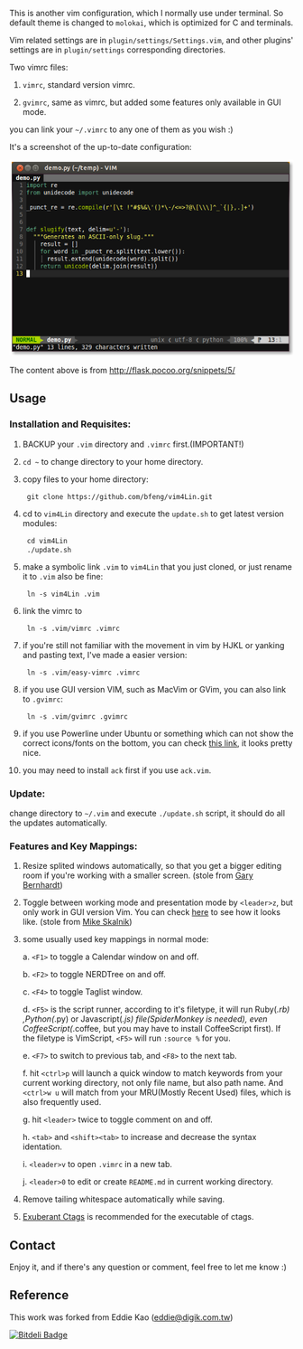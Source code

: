 This is another vim configuration, which I normally use under terminal. So default theme is changed to `molokai`, which is optimized for C and terminals.

Vim related settings are in `plugin/settings/Settings.vim`, and other plugins' settings are in `plugin/settings` corresponding directories.

Two vimrc files:

1. `vimrc`, standard version vimrc.

2. `gvimrc`, same as vimrc, but added some features only available in GUI mode.

you can link your `~/.vimrc` to any one of them as you wish :)

It's a screenshot of the up-to-date configuration:

![image](https://github.com/bfeng/vim4Lin/blob/master/screenshots/Screenshot.png?raw=true)

The content above is from http://flask.pocoo.org/snippets/5/

## Usage

### Installation and Requisites:

1. BACKUP your `.vim` directory and `.vimrc` first.(IMPORTANT!)

2. `cd ~` to change directory to your home directory.

3. copy files to your home directory:

        git clone https://github.com/bfeng/vim4Lin.git

4. cd to `vim4Lin` directory and execute the `update.sh` to get latest version modules:

        cd vim4Lin
        ./update.sh

5. make a symbolic link `.vim` to `vim4Lin` that you just cloned, or just rename it to `.vim` also be fine:

        ln -s vim4Lin .vim

6. link the vimrc to

        ln -s .vim/vimrc .vimrc

7. if you're still not familiar with the movement in vim by HJKL or yanking and pasting text, I've made a easier version:

        ln -s .vim/easy-vimrc .vimrc

8. if you use GUI version VIM, such as MacVim or GVim, you can also link to `.gvimrc`:

        ln -s .vim/gvimrc .gvimrc

9. if you use Powerline under Ubuntu or something which can not show the correct icons/fonts on the bottom, you can check [this link](https://github.com/scotu/ubuntu-mono-powerline), it looks pretty nice.

10. you may need to install `ack` first if you use `ack.vim`.

### Update:

change directory to `~/.vim` and execute `./update.sh` script, it should do all the updates automatically.

### Features and Key Mappings:

1. Resize splited windows automatically, so that you  get a bigger editing room if you're working with a smaller screen. (stole from [Gary Bernhardt](https://github.com/garybernhardt))

2. Toggle between working mode and presentation mode by `<leader>z`, but only work in GUI version Vim. You can check [here](http://blog.eddie.com.tw/2012/03/14/switch-to-presentation-mode/) to see how it looks like. (stole from [Mike Skalnik](https://github.com/skalnik))

3. some usually used key mappings in normal mode:

    a. `<F1>` to toggle a Calendar window on and off.

    b. `<F2>` to toggle NERDTree on and off.

    c. `<F4>` to toggle Taglist window.

    d. `<F5>` is the script runner, according to it's filetype, it will run Ruby(*.rb) ,Python(*.py) or Javascript(*.js) file(SpiderMonkey is needed), even CoffeeScript(*.coffee, but you may have to install CoffeeScript first). If the filetype is VimScript, `<F5>` will run `:source %` for you.

    e. `<F7>` to switch to previous tab, and `<F8>` to the next tab.

    f. hit `<ctrl>p` will launch a quick window to match keywords from your current working directory, not only file name, but also path name. And `<ctrl>w u` will match from your MRU(Mostly Recent Used) files, which is also frequently used.

    g. hit `<leader>` twice to toggle comment on and off.

    h. `<tab>` and `<shift><tab>` to increase and decrease the syntax identation.

    i. `<leader>v` to open `.vimrc` in a new tab.

    j. `<leader>0` to edit or create `README.md` in current working directory.

4. Remove tailing whitespace automatically while saving.
5. [Exuberant Ctags](http://ctags.sourceforge.net/) is recommended for the executable of ctags.

## Contact

Enjoy it, and if there's any question or comment, feel free to let me know :)

## Reference
This work was forked from Eddie Kao (eddie@digik.com.tw)

[![Bitdeli Badge](https://d2weczhvl823v0.cloudfront.net/bfeng/vim4lin/trend.png)](https://bitdeli.com/free "Bitdeli Badge")
